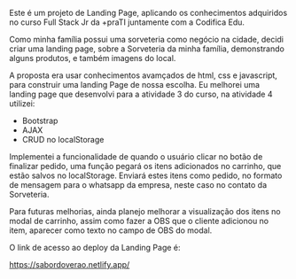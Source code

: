 Este é um projeto de Landing Page, aplicando os conhecimentos adquiridos no curso Full Stack Jr da +praTI juntamente com a Codifica Edu.

Como minha família possui uma sorveteria como negócio na cidade, decidi criar uma landing page, sobre a Sorveteria da minha família, demonstrando alguns produtos, e também imagens do local.

A proposta era usar conhecimentos avamçados de html, css e javascript, para construir uma landing Page de nossa escolha. 
Eu melhorei uma landing page que desenvolvi para a atividade 3 do curso, na atividade 4 utilizei:

* Bootstrap
* AJAX
* CRUD no localStorage

Implementei a funcionalidade de quando o usuário clicar no botão de finalizar pedido, uma função pegará os itens adicionados no carrinho, que estão salvos no localStorage. Enviará estes itens como pedido, no formato de mensagem para o whatsapp da empresa, neste caso no contato da Sorveteria.

Para futuras melhorias, ainda planejo melhorar a visualização dos itens no modal de carrinho, assim como fazer a OBS que o cliente adicionou no item, aparecer como texto no campo de OBS do modal.



O link de acesso ao deploy da Landing Page é: 

https://sabordoverao.netlify.app/